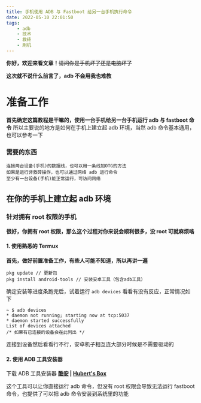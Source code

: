 ```yaml
---
title: 手机使用 ADB 与 Fastboot 给另一台手机执行命令
date: 2022-05-10 22:01:50
tags: 
    - adb
    - 技术
    - 救砖
    - 刷机
---
```


  **你好，欢迎来看文章！**~~请问你是手机坏了还是电脑坏了~~
  
  **这次就不说什么前言了，adb 不会用我也难教**
 
 # 准备工作
  
  **首先确定这篇教程是干嘛的，使用一台手机给另一台手机运行 adb 与 fastboot 命令**
  所以主要说的地方是如何在手机上建立起 adb 环境，当然 adb 命令基本通用，也可以参考一下
  
  ### 需要的东西
  
  ```
  连接两台设备(手机)的数据线，也可以用一条线加OTG的方法
  如果是进行非救砖操作，也可以通过网络 adb 进行命令
  至少有一台设备(手机)能正常运行，可访问网络
  ```
 
 ## 在你的手机上建立起 adb 环境
 
 ### 针对拥有 root 权限的手机
 
 **很好，你拥有 root 权限，那么这个过程对你来说会顺利很多，没 root 可就麻烦咯**
 
 #### 1. 使用~~熟悉的~~ Termux
 
 **首先，做好前置准备工作，有些人可能不知道，所以再讲一遍**
 
 ```
 pkg update // 更新包
 pkg install android-tools // 安装安卓工具（包含adb工具）
 ```
 
 确定安装等进度条跑完后，试着运行 `` adb devices `` 看看有没有反应，正常情况如下
 
 ```
 ~ $ adb devices
 * daemon not running; starting now at tcp:5037
 * daemon started successfully
 List of devices attached
 /* 如果有已连接的设备会在此列出 */
 ```
 
 连接到设备然后看看行不行，安卓机子相互连大部分时候是不需要驱动的
 
 #### 2. 使用 ADB 工具安装器
 
 下载 ADB 工具安装器   **[酷安](https://www.coolapk.com/apk/crixec.adbtoolkitsinstall)  |  [Hubert's Box](https://t5d.trle5.tk/Apk/ADB-tools-3.0.apk)**
 
 这个工具可以让你直接运行 adb 命令，但没有 root 权限会导致无法运行 fastboot 命令，也提供了可以把 adb 命令安装到系统里的功能
 
 